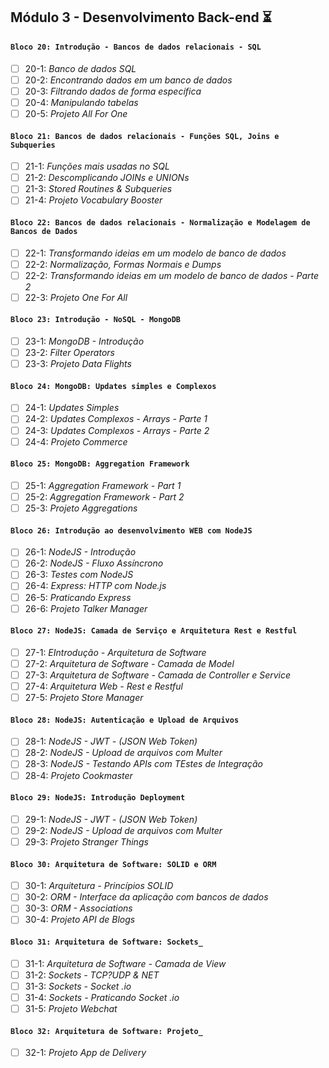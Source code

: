 ## Módulo 3 - Desenvolvimento Back-end :hourglass_flowing_sand:

#### `Bloco 20: Introdução - Bancos de dados relacionais - SQL`
- [ ] 20-1: _Banco de dados SQL_
- [ ] 20-2: _Encontrando dados em um banco de dados_
- [ ] 20-3: _Filtrando dados de forma específica_
- [ ] 20-4: _Manipulando tabelas_
- [ ] 20-5: _Projeto All For One_

#### `Bloco 21: Bancos de dados relacionais - Funções SQL, Joins e Subqueries`
- [ ] 21-1: _Funções mais usadas no SQL_
- [ ] 21-2: _Descomplicando JOINs e UNIONs_
- [ ] 21-3: _Stored Routines & Subqueries_
- [ ] 21-4: _Projeto Vocabulary Booster_

#### `Bloco 22: Bancos de dados relacionais - Normalização e Modelagem de Bancos de Dados`
- [ ] 22-1: _Transformando ideias em um modelo de banco de dados_
- [ ] 22-2: _Normalização, Formas Normais e Dumps_
- [ ] 22-2: _Transformando ideias em um modelo de banco de dados - Parte 2_
- [ ] 22-3: _Projeto One For All_

#### `Bloco 23: Introdução - NoSQL - MongoDB`
- [ ] 23-1: _MongoDB - Introdução_
- [ ] 23-2: _Filter Operators_
- [ ] 23-3: _Projeto Data Flights_

#### `Bloco 24: MongoDB: Updates simples e Complexos`
- [ ] 24-1: _Updates Simples_
- [ ] 24-2: _Updates Complexos - Arrays - Parte 1_
- [ ] 24-3: _Updates Complexos - Arrays - Parte 2_
- [ ] 24-4: _Projeto Commerce_

#### `Bloco 25: MongoDB: Aggregation Framework`
- [ ] 25-1: _Aggregation Framework - Part 1_
- [ ] 25-2: _Aggregation Framework - Part 2_
- [ ] 25-3: _Projeto Aggregations_

#### `Bloco 26: Introdução ao desenvolvimento WEB com NodeJS`
- [ ] 26-1: _NodeJS - Introdução_
- [ ] 26-2: _NodeJS - Fluxo Assíncrono_
- [ ] 26-3: _Testes com NodeJS_
- [ ] 26-4: _Express: HTTP com Node.js_
- [ ] 26-5: _Praticando Express_
- [ ] 26-6: _Projeto Talker Manager_

#### `Bloco 27: NodeJS: Camada de Serviço e Arquitetura Rest e Restful`
- [ ] 27-1: _EIntrodução - Arquitetura de Software_
- [ ] 27-2: _Arquitetura de Software - Camada de Model_
- [ ] 27-3: _Arquitetura de Software - Camada de Controller e Service_ 
- [ ] 27-4: _Arquitetura Web - Rest e Restful_ 
- [ ] 27-5: _Projeto Store Manager_

#### `Bloco 28: NodeJS: Autenticação e Upload de Arquivos`
- [ ] 28-1: _NodeJS - JWT - (JSON Web Token)_
- [ ] 28-2: _NodeJS - Upload de arquivos com Multer_
- [ ] 28-3: _NodeJS - Testando APIs com TEstes de Integração_
- [ ] 28-4: _Projeto Cookmaster_
  
#### `Bloco 29: NodeJS: Introdução Deployment`
- [ ] 29-1: _NodeJS - JWT - (JSON Web Token)_
- [ ] 29-2: _NodeJS - Upload de arquivos com Multer_
- [ ] 29-3: _Projeto Stranger Things_

#### `Bloco 30: Arquitetura de Software: SOLID e ORM`
- [ ] 30-1: _Arquitetura - Princípios SOLID_
- [ ] 30-2: _ORM - Interface da aplicação com bancos de dados_
- [ ] 30-3: _ORM - Associations_
- [ ] 30-4: _Projeto API de Blogs_

#### `Bloco 31: Arquitetura de Software: Sockets_`
- [ ] 31-1: _Arquitetura de Software - Camada de View_
- [ ] 31-2: _Sockets - TCP?UDP & NET_
- [ ] 31-3: _Sockets - Socket .io_
- [ ] 31-4: _Sockets - Praticando Socket .io_
- [ ] 31-5: _Projeto Webchat_

#### `Bloco 32: Arquitetura de Software: Projeto_`
- [ ] 32-1: _Projeto App de Delivery_
